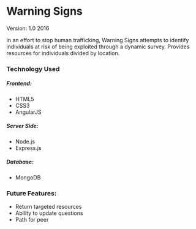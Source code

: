 #  Warning Signs
Version: 1.0 2016

In an effort to stop human trafficking, Warning Signs attempts to identify individuals at risk of being exploited through a dynamic survey. Provides resources for individuals divided by location.

### Technology Used
##### Frontend: 
+ HTML5
+ CSS3 
+ AngularJS

##### Server Side: 
+ Node.js 
+ Express.js

##### Database: 
+ MongoDB

### Future Features:

+ Return targeted resources
+ Ability to update questions
+ Path for peer
